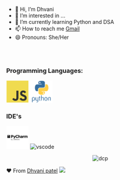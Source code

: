 - 👋 Hi, I’m Dhvani
- 👀 I’m interested in ...
- 🌱 I’m currently learning Python and DSA
- 📫 How to reach me [Gmail](mailto:dhvanicp15@gmail.com)
- 😄 Pronouns: She/Her

<br/>
<br/>
<h3>Programming Languages: </h3>
<p align="left">

<img style="margin: auto;" src=https://github.com/devicons/devicon/blob/master/icons/javascript/javascript-original.svg alt=js width="60" height="60"/>
 <img style="margin: auto;" src=https://github.com/devicons/devicon/blob/master/icons/python/python-original-wordmark.svg alt=python width="60" height="60"/>
</p>

<h3>IDE's  </h3>
<p align="left">
 <img style="margin: auto;" src=https://github.com/devicons/devicon/blob/master/icons/pycharm/pycharm-original-wordmark.svg alt=pycharm width="60" height="60"/>
 <img style="margin: auto;" src="https://img.icons8.com/fluent/48/000000/visual-studio-code-2019.png" alt=vscode width="60" height="60"/>
</p>

<p align="center">
	<img style="margin: auto;" src=https://github-readme-stats.vercel.app/api?username=TechLinguist&show_icons=true alt=dcp /> 
</p>

❤ From [Dhvani patel](https://github.com/TechLinguist) <img src="https://media.giphy.com/media/LnQjpWaON8nhr21vNW/giphy.gif" width="60">
<!---
TechLinguist/TechLinguist is a ✨ special ✨ repository because its `README.md` (this file) appears on your GitHub profile.
You can click the Preview link to take a look at your changes.
--->
